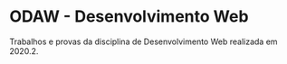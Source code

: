 # ODAW - Desenvolvimento Web

Trabalhos e provas da disciplina de Desenvolvimento Web realizada em 2020.2.
